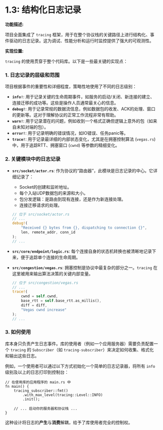 # 1.3: 结构化日志记录

**功能描述:**

项目全面集成了 `tracing` 框架，用于在整个协议栈的关键路径上进行结构化、事件驱动的日志记录。这为调试、性能分析和运行时监控提供了强大的可观测性。

**实现位置:**

`tracing` 的使用贯穿于整个代码库。以下是一些最关键的实现点：

### 1. 日志记录的层级和范围

项目根据事件的重要性和详细程度，策略性地使用了不同的日志级别：

- **`info!`**: 用于记录关键的生命周期事件，如服务的启动/关闭、新连接的建立、连接迁移的成功等。这些是操作人员通常最关心的信息。
- **`debug!`**: 用于记录常规的数据流信息，例如数据包的收发、ACK的处理、窗口的更新等。这对于理解协议的正常工作流程非常有帮助。
- **`warn!`**: 用于记录潜在的问题，例如收到一个格式正确但逻辑上意外的包（如来自未知对端的包）。
- **`error!`**: 用于记录明确的错误情况，如IO错误、任务panic等。
- **`trace!`**: 用于记录最详细的内部状态变化，尤其是在拥塞控制算法 (`vegas.rs`) 中，用于追踪RTT、拥塞窗口 (`cwnd`) 等参数的精细变化。

### 2. 关键模块中的日志记录

- **`src/socket/actor.rs`**: 作为协议的“路由器”，此模块是日志记录的中心。它详细记录了：
    - Socket的创建和监听地址。
    - 每个入站UDP数据包的来源和大小。
    - 包分发逻辑：是路由到现有连接，还是作为新连接处理。
    - 连接迁移请求的处理。

    ```rust
    // 位于 src/socket/actor.rs
    // ...
    debug!(
        "Received {} bytes from {}, dispatching to connection {}",
        len, remote_addr, conn_id
    );
    // ...
    ```

- **`src/core/endpoint/logic.rs`**: 每个连接自身的状态机转换也被清晰地记录下来，便于追踪单个连接的生命周期。

- **`src/congestion/vegas.rs`**: 拥塞控制是协议中最复杂的部分之一。`tracing` 在这里被用来输出算法决策的关键内部变量。

    ```rust
    // 位于 src/congestion/vegas.rs
    // ...
    trace!(
        cwnd = self.cwnd,
        base_rtt = self.base_rtt.as_millis(),
        diff = diff,
        "Vegas cwnd increase"
    );
    // ...
    ```

### 3. 如何使用

库本身只负责产生日志事件。库的使用者（例如一个应用服务器）需要负责配置一个 `tracing` 的 `Subscriber`（如 `tracing-subscriber`）来决定如何收集、格式化和输出这些日志。

例如，一个使用者可以通过以下方式初始化一个简单的日志记录器，将所有 `info` 级别及以上的日志打印到控制台：

```rust,ignore
// 在使用库的应用程序的 main.rs 中
fn main() {
    tracing_subscriber::fmt()
        .with_max_level(tracing::Level::INFO)
        .init();

    // ... 启动你的服务器和协议栈 ...
}
```

这种设计将日志的**产生**与**消费**解耦，给予了库使用者完全的控制权。 